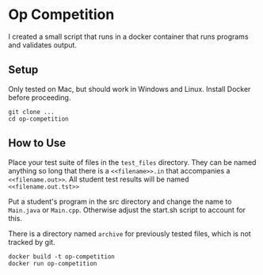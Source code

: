 # Op Competition

I created a small script that runs in a docker container that runs programs and validates output.

## Setup

Only tested on Mac, but should work in Windows and Linux. Install Docker before proceeding.

```
git clone ...
cd op-competition
```

## How to Use

Place your test suite of files in the `test_files` directory. They can be named anything so long that there is a `<<filename>>.in` that accompanies a `<<filename.out>>`. All student test results will be named `<<filename.out.tst>>`

Put a student's program in the src directory and change the name to `Main.java` or `Main.cpp`. Otherwise adjust the start.sh script to account for this.

There is a directory named `archive` for previously tested files, which is not tracked by git.

```
docker build -t op-competition
docker run op-competition
```

